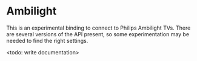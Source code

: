# <bindingName> Ambilight

This is an experimental binding to connect to Philips Ambilight TVs. There are several versions of the API
present, so some experimentation may be needed to find the right settings.

<todo: write documentation>
